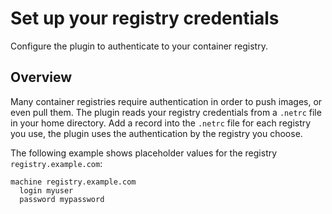 # Set up your registry credentials

Configure the plugin to authenticate to your container registry.

## Overview

Many container registries require authentication in order to push images, or even pull them.
The plugin reads your registry credentials from a `.netrc` file in your home directory.
Add a record into the `.netrc` file for each registry you use, the plugin uses the authentication by the registry you choose.

The following example shows placeholder values for the registry `registry.example.com`:

```
machine registry.example.com
  login myuser
  password mypassword
```